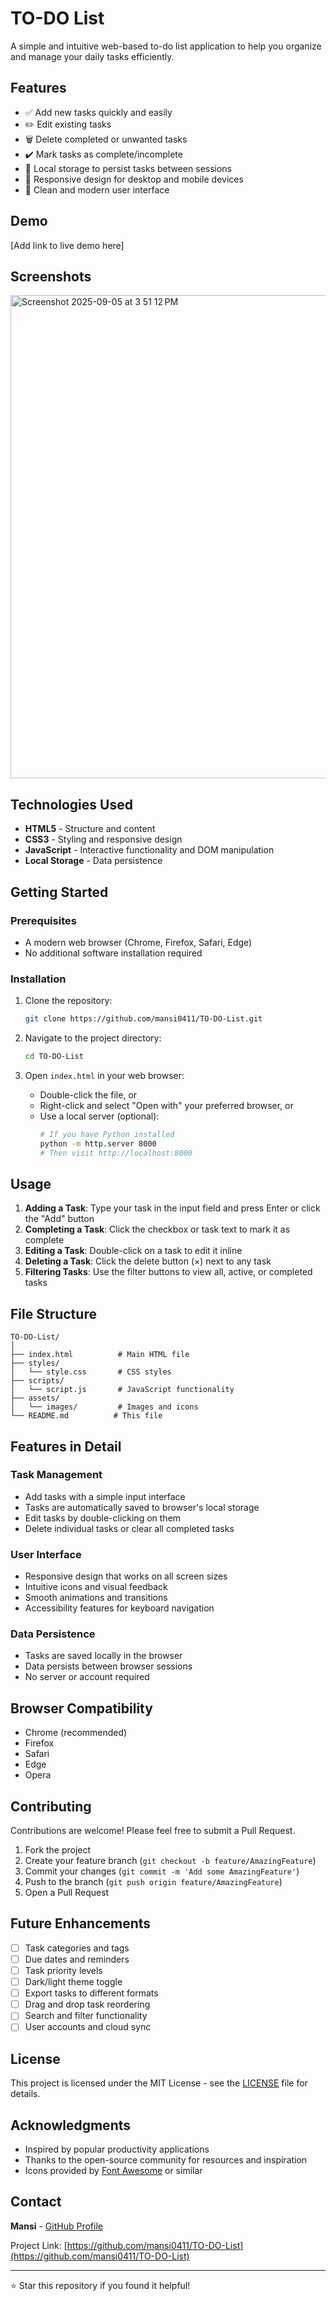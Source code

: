 # TO-DO List

A simple and intuitive web-based to-do list application to help you organize and manage your daily tasks efficiently.

## Features

- ✅ Add new tasks quickly and easily
- ✏️ Edit existing tasks
- 🗑️ Delete completed or unwanted tasks
- ✔️ Mark tasks as complete/incomplete
- 💾 Local storage to persist tasks between sessions
- 📱 Responsive design for desktop and mobile devices
- 🎨 Clean and modern user interface

## Demo

[Add link to live demo here]

## Screenshots

<img width="1440" height="773" alt="Screenshot 2025-09-05 at 3 51 12 PM" src="https://github.com/user-attachments/assets/daf2b3f9-1091-4826-9c82-33d1fcbae907" />


## Technologies Used

- **HTML5** - Structure and content
- **CSS3** - Styling and responsive design
- **JavaScript** - Interactive functionality and DOM manipulation
- **Local Storage** - Data persistence

## Getting Started

### Prerequisites

- A modern web browser (Chrome, Firefox, Safari, Edge)
- No additional software installation required

### Installation

1. Clone the repository:
   ```bash
   git clone https://github.com/mansi0411/TO-DO-List.git
   ```

2. Navigate to the project directory:
   ```bash
   cd TO-DO-List
   ```

3. Open `index.html` in your web browser:
   - Double-click the file, or
   - Right-click and select "Open with" your preferred browser, or
   - Use a local server (optional):
     ```bash
     # If you have Python installed
     python -m http.server 8000
     # Then visit http://localhost:8000
     ```

## Usage

1. **Adding a Task**: Type your task in the input field and press Enter or click the "Add" button
2. **Completing a Task**: Click the checkbox or task text to mark it as complete
3. **Editing a Task**: Double-click on a task to edit it inline
4. **Deleting a Task**: Click the delete button (×) next to any task
5. **Filtering Tasks**: Use the filter buttons to view all, active, or completed tasks

## File Structure

```
TO-DO-List/
│
├── index.html          # Main HTML file
├── styles/
│   └── style.css       # CSS styles
├── scripts/
│   └── script.js       # JavaScript functionality
├── assets/
│   └── images/         # Images and icons
└── README.md          # This file
```

## Features in Detail

### Task Management
- Add tasks with a simple input interface
- Tasks are automatically saved to browser's local storage
- Edit tasks by double-clicking on them
- Delete individual tasks or clear all completed tasks

### User Interface
- Responsive design that works on all screen sizes
- Intuitive icons and visual feedback
- Smooth animations and transitions
- Accessibility features for keyboard navigation

### Data Persistence
- Tasks are saved locally in the browser
- Data persists between browser sessions
- No server or account required

## Browser Compatibility

- Chrome (recommended)
- Firefox
- Safari
- Edge
- Opera

## Contributing

Contributions are welcome! Please feel free to submit a Pull Request.

1. Fork the project
2. Create your feature branch (`git checkout -b feature/AmazingFeature`)
3. Commit your changes (`git commit -m 'Add some AmazingFeature'`)
4. Push to the branch (`git push origin feature/AmazingFeature`)
5. Open a Pull Request

## Future Enhancements

- [ ] Task categories and tags
- [ ] Due dates and reminders
- [ ] Task priority levels
- [ ] Dark/light theme toggle
- [ ] Export tasks to different formats
- [ ] Drag and drop task reordering
- [ ] Search and filter functionality
- [ ] User accounts and cloud sync

## License

This project is licensed under the MIT License - see the [LICENSE](LICENSE) file for details.

## Acknowledgments

- Inspired by popular productivity applications
- Thanks to the open-source community for resources and inspiration
- Icons provided by [Font Awesome](https://fontawesome.com/) or similar

## Contact

**Mansi** - [GitHub Profile](https://github.com/mansi0411)

Project Link: [https://github.com/mansi0411/TO-DO-List](https://github.com/mansi0411/TO-DO-List)

---

⭐ Star this repository if you found it helpful!

